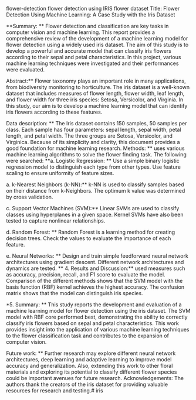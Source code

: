 flower-detection
flower detection using IRIS flower dataset Title: Flower Detection Using Machine Learning: A Case Study with the Iris Dataset

**Summary: ** Flower detection and classification are key tasks in computer vision and machine learning. This report provides a comprehensive review of the development of a machine learning model for flower detection using a widely used iris dataset. The aim of this study is to develop a powerful and accurate model that can classify iris flowers according to their sepal and petal characteristics. In this project, various machine learning techniques were investigated and their performances were evaluated.

Abstract:** Flower taxonomy plays an important role in many applications, from biodiversity monitoring to horticulture. The iris dataset is a well-known dataset that includes measures of flower length, flower width, leaf length, and flower width for three iris species: Setosa, Versicolor, and Virginia. In this study, our aim is to develop a machine learning model that can identify iris flowers according to these features.

Data description: ** The Iris dataset contains 150 samples, 50 samples per class. Each sample has four parameters: sepal length, sepal width, petal length, and petal width. The three groups are Setosa, Versicolor, and Virginica. Because of its simplicity and clarity, this document provides a good foundation for machine learning research.
Methods: ** uses various machine learning algorithms to solve the flower finding task. The following were searched:
**a. Logistic Regression: ** Use a simple binary logistic regression model to distinguish each type from other types. Use feature scaling to ensure uniformity of feature sizes.

a. k-Nearest Neighbors (k-NN):** k-NN is used to classify samples based on their distance from k-Neighbors. The optimum k value was determined by cross validation.

c. Support Vector Machines (SVM):** Linear SVMs are used to classify classes using hyperplanes in a given space. Kernel SVMs have also been tested to capture nonlinear relationships.

d. Random Forest: ** Random Forest is a learning method for creating decision trees. Check the values ​​to evaluate the importance of each feature.

e. Neural Networks: ** Design and train simple feedforward neural network architectures using gradient descent. Different network architectures and dynamics are tested. ** 4. Results and Discussion:** used measures such as accuracy, precision, recall, and F1 score to evaluate the model. Comparison of the different methods shows that the SVM model with the basis function (RBF) kernel achieves the highest accuracy. The confusion matrix shows that the model can distinguish iris species.

*5. Summary: ** This study reports the development and evaluation of a machine learning model for flower detection using the iris dataset. The SVM model with RBF core performed best, demonstrating the ability to correctly classify iris flowers based on sepal and petal characteristics. This work provides insight into the application of various machine learning techniques to the flower classification task and contributes to the expansion of computer vision.

Future work: ** Further research may explore different neural network architectures, deep learning and adaptive learning to improve model accuracy and generalization. Also, extending this work to other floral materials and exploring its potential to classify different flower species could be important avenues for future research.
Acknowledgements: The authors thank the creators of the iris dataset for providing valuable resources for research and testing.# iris

